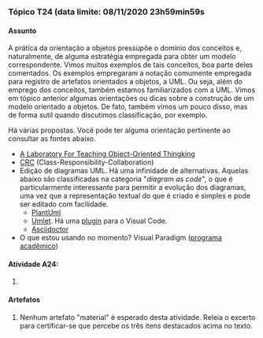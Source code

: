 ### Tópico T24 (data limite: **08/11/2020 23h59min59s**

#### Assunto

A prática da orientação a objetos pressupõe o domínio dos conceitos e, naturalmente,
de alguma estratégia empregada para obter um modelo correspondente. Vimos muitos exemplos de tais conceitos,
boa parte deles comentados. Os exemplos empregaram a notação comumente empregada para 
registro de artefatos orientados a objetos, a UML. Ou seja, além do emprego dos conceitos, também
estamos familiarizados com a UML. Vimos em tópico anterior algumas orientações ou dicas sobre 
a construção de um modelo orientado a objetos. De fato, também vimos um pouco disso, 
mas de forma sutil quando discutimos classificação, por exemplo.


Há várias propostas. Você 
pode ter alguma orientação pertinente ao consultar as fontes abaixo. 
- [A Laboratory For Teaching Object-Oriented Thingking](http://c2.com/doc/oopsla89/paper.html)
- [CRC](https://en.wikipedia.org/wiki/Class-responsibility-collaboration_card) (Class-Responsibility-Collaboration)
- Edição de diagramas UML. Há uma infinidade de alternativas. Aquelas abaixo são classificadas na categoria
"_diagram as code_", o que é particularmente interessante para permitir a evolução dos diagramas, uma vez que a 
representação textual do que é criado é simples e pode ser editado com facilidade. 
  - [PlantUml](https://plantuml.com/class-diagram)
  - [Umlet](https://www.umlet.com/). Há uma [plugin](https://marketplace.visualstudio.com/items?itemName=TheUMLetTeam.umlet) para o Visual Code.
  - [Asciidoctor](https://asciidoctor.org/docs/asciidoctor-diagram/)
- O que estou usando no momento? 
Visual Paradigm ([programa acadêmico](https://online.visual-paradigm.com/diagrams/partner/academic/))



#### Atividade A24:

1. 

#### Artefatos

1. Nenhum artefato "material" é esperado desta atividade. Releia o excerto
para certificar-se que percebe os três itens destacados acima no texto. 
